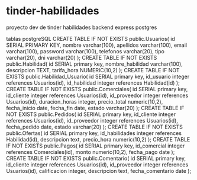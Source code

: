 # tinder-habilidades
proyecto dev de tinder habilidades backend express postgres

tablas postgreSQL
CREATE TABLE IF NOT EXISTS public.Usuarios(
	id SERIAL PRIMARY KEY,
	nombre varchar(100),
	apellidos varchar(100), 
	email varchar(100),
	password varchar(100),
	telefonos varchar(20), 
	tipo varchar(20),
	dni varchar(20)
);
CREATE TABLE IF NOT EXISTS public.Habilidad(
	id SERIAL primary key,
	nombre_habilidad varchar(100),
	descripcion TEXT,
	tarifa_hora NUMERIC(10,2) 
);
CREATE TABLE IF NOT EXISTS public.Habilidad_Usuario(
	id SERIAL primary key,
	id_usuario integer references Usuarios(id),
	id_habilidad integer references Habilidad(id)
);
CREATE TABLE IF NOT EXISTS public.Comerciales(
	id SERIAL primary key,
	id_cliente integer references Usuarios(id),
	id_proveedor integer references Usuarios(id),
	duracion_horas integer, 
	precio_total numeric(10,2),
	fecha_inicio date, 
	fecha_fin date,
	estado varchar(20)
);
CREATE TABLE IF NOT EXISTS public.Pedidos(
	id SERIAL primary key,
	id_cliente integer references Usuarios(id),
	id_proveedor integer references Usuarios(id), 
	fecha_pedido date,
	estado varchar(20)
);
CREATE TABLE IF NOT EXISTS public.Ofertas(
	id SERIAL primary key,
	id_habilidades integer references Habilidad(id),
	descripcion text,
	precio_hora numeric(10,2)
);
CREATE TABLE IF NOT EXISTS public.Pagos(
	id SERIAL primary key,
	id_comercial integer references Comerciales(id),
	monto numeric(10,2),
	fecha_pago date
);
CREATE TABLE IF NOT EXISTS public.Comentario(
	id SERIAL primary key,
	id_cliente integer references Usuarios(id),
	id_proveedor integer references Usuarios(id),
	calificacion integer, 
	descripcion text,
	fecha_comentario date
);

